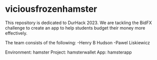 # viciousfrozenhamster

This repository is dedicated to DurHack 2023. We are tackling the BidFX challenge to create an app to help students budget their money more effectively.

The team consists of the following:
-Henry B Hudson
-Pawel Liskiewicz

Environment: hamster
Project: hamsterwallet
App: hamsterapp
